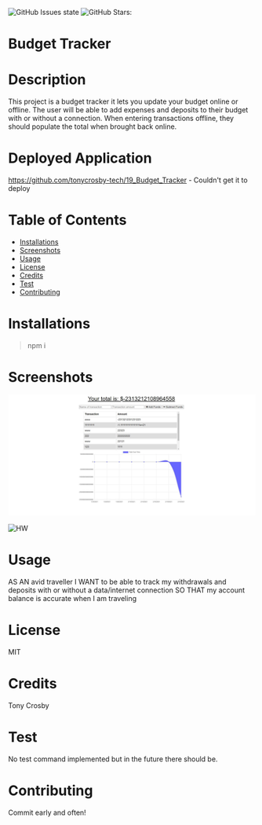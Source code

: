 ![GitHub Issues state](https://img.shields.io/github/issues/tonycrosby-tech/19_budget_tracker)
![GitHub Stars:](https://img.shields.io/github/stars/tonycrosby-tech/19_budget_tracker)

# Budget Tracker

# Description

This project is a budget tracker it lets you update your budget online or offline. The user will be able to add expenses and deposits to their budget with or without a connection. When entering transactions offline, they should populate the total when brought back online.

# Deployed Application

https://github.com/tonycrosby-tech/19_Budget_Tracker - Couldn't get it to deploy

# Table of Contents

- [Installations](#Installations)
- [Screenshots](#Screenshots)
- [Usage](#Usage)
- [License](#License)
- [Credits](#Credits)
- [Test](#Test)
- [Contributing](#Contributing)

# Installations

> npm i

# Screenshots

![HW](./public/images/budgetracker.JPG)

![HW](./public/images/hw.gif)

# Usage

AS AN avid traveller
I WANT to be able to track my withdrawals and deposits with or without a data/internet connection
SO THAT my account balance is accurate when I am traveling

# License

MIT

# Credits

Tony Crosby

# Test

No test command implemented but in the future there should be.

# Contributing

Commit early and often!
